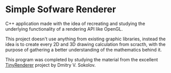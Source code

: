 # Simple Sofware Renderer

C++ application made with the idea of recreating and studying the underlying functionality of a rendering API like OpenGL. 

This project doesn't use anything from existing graphic libraries, instead the idea is to create every 2D and 3D drawing calculation from scracth, with the purpose of gathering a better understanding of the mathematics behind it.

This program was completed by studying the material from the excellent [TinyRenderer](https://github.com/ssloy/tinyrenderer) project by Dmitry V. Sokolov.

